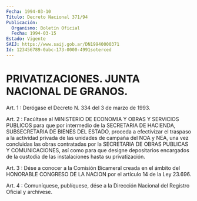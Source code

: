```yaml
---
Fecha: 1994-03-10
Título: Decreto Nacional 371/94
Publicación:
  Organismo: Boletín Oficial
  Fecha: 1994-03-15
Estado: Vigente
SAIJ: https://www.saij.gob.ar/DN19940000371
Id: 123456789-0abc-173-0000-4991soterced
---
```

# PRIVATIZACIONES. JUNTA NACIONAL DE GRANOS.

<a id="1"></a>
Art.  1  :  Derógase el Decreto N. 334 del 3 de marzo de 1993.

<a id="2"></a>
Art.  2  :  Facúltase  al  MINISTERIO  DE  ECONOMIA  Y OBRAS Y SERVICIOS  PUBLICOS  para  que  por intermedio de la SECRETARIA  DE HACIENDA, SUBSECRETARIA DE BIENES DEL ESTADO, proceda a efectivizar el traspaso a la actividad  privada  de las unidades de campaña  del  NOA  y NEA, una vez concluidas las obras  contratadas por la SECRETARIA DE  OBRAS  PUBLICAS  Y  COMUNICACIONES,  así como para  que  designe  depositarios  encargados  de la custodia de las instalaciones hasta su privatización.

<a id="3"></a>
Art.  3  : Dése a conocer a la Comisión Bicameral creada en el ámbito del HONORABLE  CONGRESO  DE  LA NACION por el artículo 14 de la Ley 23.696.

<a id="4"></a>
Art. 4 : Comuníquese, publíquese, dése a la Dirección Nacional del Registro Oficial y archívese.